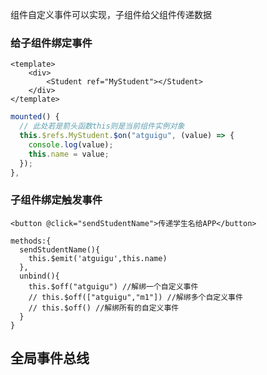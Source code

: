 组件自定义事件可以实现，子组件给父组件传递数据

### 给子组件绑定事件

```vue
<template>
    <div>
    	<Student ref="MyStudent"></Student>
    </div>
</template>
```

```javascript
mounted() {
  // 此处若是箭头函数this则是当前组件实例对象
  this.$refs.MyStudent.$on("atguigu", (value) => {
    console.log(value);
    this.name = value;
  });
},
```

### 子组件绑定触发事件

```vue
<button @click="sendStudentName">传递学生名给APP</button>
```

```vue
methods:{
  sendStudentName(){
    this.$emit('atguigu',this.name)
  },
  unbind(){
    this.$off("atguigu") //解绑一个自定义事件
    // this.$off(["atguigu","m1"]) //解绑多个自定义事件
    // this.$off() //解绑所有的自定义事件
  }
}
```

## 全局事件总线

